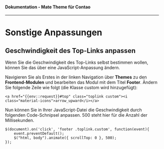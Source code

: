 #### Dokumentation - Mate Theme für Contao

---

# Sonstige Anpassungen

## Geschwindigkeit des Top-Links anpassen

Wenn Sie die Geschwindigkeit des Top-Links selbst bestimmen wollen, können Sie das über eine JavaScript-Anpassung ändern.

Navigieren Sie als Erstes in der linken Navigation über **Themes** zu den **Frontend-Modulen** und bearbeiten das Modul mit dem Titel **Footer**. Ändern Sie folgende Zeile wie folgt \(die Klasse custom wird hinzugefügt\):

```
<a href="{{env::request}}#top" class="toplink custom"><i class="material-icons">arrow_upward</i></a>
```

Nun können Sie in Ihrer JavaScript-Datei die Geschwindigkeit durch folgenden Code-Schnipsel anpassen. 500 steht hier für die Anzahl der Millisekunden.

```
$(document).on('click', 'footer .toplink.custom', function(event){
    event.preventDefault();
    $("html, body").animate({ scrollTop: 0 }, 500);
});
```



